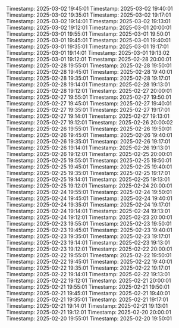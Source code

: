 Timestamp: 2025-03-02 19:45:01
Timestamp: 2025-03-02 19:40:01
Timestamp: 2025-03-02 19:35:01
Timestamp: 2025-03-02 19:17:01
Timestamp: 2025-03-02 19:14:01
Timestamp: 2025-03-02 19:13:01
Timestamp: 2025-03-02 19:12:01
Timestamp: 2025-03-01 20:00:01
Timestamp: 2025-03-01 19:55:01
Timestamp: 2025-03-01 19:50:01
Timestamp: 2025-03-01 19:45:01
Timestamp: 2025-03-01 19:40:01
Timestamp: 2025-03-01 19:35:01
Timestamp: 2025-03-01 19:17:01
Timestamp: 2025-03-01 19:14:01
Timestamp: 2025-03-01 19:13:02
Timestamp: 2025-03-01 19:12:01
Timestamp: 2025-02-28 20:00:01
Timestamp: 2025-02-28 19:55:01
Timestamp: 2025-02-28 19:50:01
Timestamp: 2025-02-28 19:45:01
Timestamp: 2025-02-28 19:40:01
Timestamp: 2025-02-28 19:35:01
Timestamp: 2025-02-28 19:17:01
Timestamp: 2025-02-28 19:14:01
Timestamp: 2025-02-28 19:13:01
Timestamp: 2025-02-28 19:12:01
Timestamp: 2025-02-27 20:00:01
Timestamp: 2025-02-27 19:55:01
Timestamp: 2025-02-27 19:50:01
Timestamp: 2025-02-27 19:45:01
Timestamp: 2025-02-27 19:40:01
Timestamp: 2025-02-27 19:35:01
Timestamp: 2025-02-27 19:17:01
Timestamp: 2025-02-27 19:14:01
Timestamp: 2025-02-27 19:13:01
Timestamp: 2025-02-27 19:12:01
Timestamp: 2025-02-26 20:00:02
Timestamp: 2025-02-26 19:55:01
Timestamp: 2025-02-26 19:50:01
Timestamp: 2025-02-26 19:45:01
Timestamp: 2025-02-26 19:40:01
Timestamp: 2025-02-26 19:35:01
Timestamp: 2025-02-26 19:17:01
Timestamp: 2025-02-26 19:14:01
Timestamp: 2025-02-26 19:13:01
Timestamp: 2025-02-26 19:12:01
Timestamp: 2025-02-25 20:00:01
Timestamp: 2025-02-25 19:55:01
Timestamp: 2025-02-25 19:50:01
Timestamp: 2025-02-25 19:45:01
Timestamp: 2025-02-25 19:40:01
Timestamp: 2025-02-25 19:35:01
Timestamp: 2025-02-25 19:17:01
Timestamp: 2025-02-25 19:14:01
Timestamp: 2025-02-25 19:13:01
Timestamp: 2025-02-25 19:12:01
Timestamp: 2025-02-24 20:00:01
Timestamp: 2025-02-24 19:55:01
Timestamp: 2025-02-24 19:50:01
Timestamp: 2025-02-24 19:45:01
Timestamp: 2025-02-24 19:40:01
Timestamp: 2025-02-24 19:35:01
Timestamp: 2025-02-24 19:17:01
Timestamp: 2025-02-24 19:14:01
Timestamp: 2025-02-24 19:13:01
Timestamp: 2025-02-24 19:12:01
Timestamp: 2025-02-23 20:00:01
Timestamp: 2025-02-23 19:55:01
Timestamp: 2025-02-23 19:50:01
Timestamp: 2025-02-23 19:45:01
Timestamp: 2025-02-23 19:40:01
Timestamp: 2025-02-23 19:35:01
Timestamp: 2025-02-23 19:17:01
Timestamp: 2025-02-23 19:14:01
Timestamp: 2025-02-23 19:13:01
Timestamp: 2025-02-23 19:12:01
Timestamp: 2025-02-22 20:00:01
Timestamp: 2025-02-22 19:55:01
Timestamp: 2025-02-22 19:50:01
Timestamp: 2025-02-22 19:45:01
Timestamp: 2025-02-22 19:40:01
Timestamp: 2025-02-22 19:35:01
Timestamp: 2025-02-22 19:17:01
Timestamp: 2025-02-22 19:14:01
Timestamp: 2025-02-22 19:13:01
Timestamp: 2025-02-22 19:12:01
Timestamp: 2025-02-21 20:00:01
Timestamp: 2025-02-21 19:55:01
Timestamp: 2025-02-21 19:50:01
Timestamp: 2025-02-21 19:45:01
Timestamp: 2025-02-21 19:40:01
Timestamp: 2025-02-21 19:35:01
Timestamp: 2025-02-21 19:17:01
Timestamp: 2025-02-21 19:14:01
Timestamp: 2025-02-21 19:13:01
Timestamp: 2025-02-21 19:12:01
Timestamp: 2025-02-20 20:00:01
Timestamp: 2025-02-20 19:55:01
Timestamp: 2025-02-20 19:50:01

